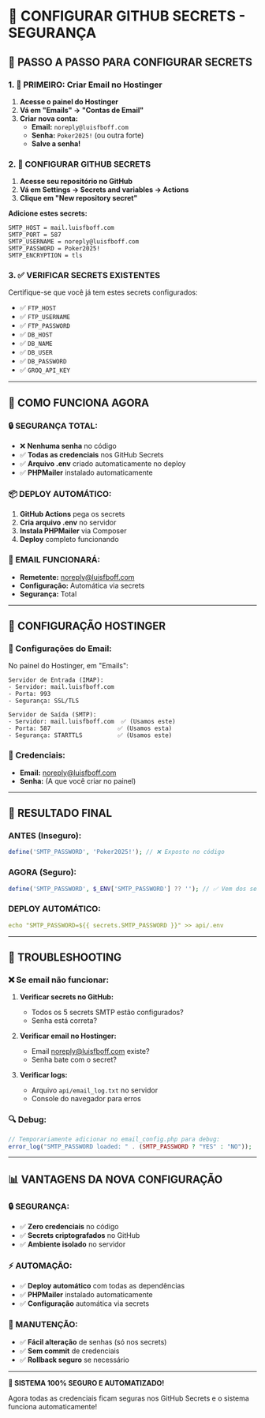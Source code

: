 # 🔐 **CONFIGURAR GITHUB SECRETS - SEGURANÇA**

## 🎯 **PASSO A PASSO PARA CONFIGURAR SECRETS**

### **1. 📧 PRIMEIRO: Criar Email no Hostinger**

1. **Acesse o painel do Hostinger**
2. **Vá em "Emails" → "Contas de Email"**
3. **Criar nova conta:**
   - **Email:** `noreply@luisfboff.com`
   - **Senha:** `Poker2025!` (ou outra forte)
   - **Salve a senha!**

### **2. 🔐 CONFIGURAR GITHUB SECRETS**

1. **Acesse seu repositório no GitHub**
2. **Vá em Settings → Secrets and variables → Actions**
3. **Clique em "New repository secret"**

**Adicione estes secrets:**

```
SMTP_HOST = mail.luisfboff.com
SMTP_PORT = 587
SMTP_USERNAME = noreply@luisfboff.com
SMTP_PASSWORD = Poker2025!
SMTP_ENCRYPTION = tls
```

### **3. ✅ VERIFICAR SECRETS EXISTENTES**

Certifique-se que você já tem estes secrets configurados:
- ✅ `FTP_HOST`
- ✅ `FTP_USERNAME` 
- ✅ `FTP_PASSWORD`
- ✅ `DB_HOST`
- ✅ `DB_NAME`
- ✅ `DB_USER`
- ✅ `DB_PASSWORD`
- ✅ `GROQ_API_KEY`

---

## 🚀 **COMO FUNCIONA AGORA**

### **🔒 SEGURANÇA TOTAL:**
- ❌ **Nenhuma senha** no código
- ✅ **Todas as credenciais** nos GitHub Secrets
- ✅ **Arquivo .env** criado automaticamente no deploy
- ✅ **PHPMailer** instalado automaticamente

### **📦 DEPLOY AUTOMÁTICO:**
1. **GitHub Actions** pega os secrets
2. **Cria arquivo .env** no servidor
3. **Instala PHPMailer** via Composer
4. **Deploy** completo funcionando

### **📧 EMAIL FUNCIONARÁ:**
- **Remetente:** noreply@luisfboff.com
- **Configuração:** Automática via secrets
- **Segurança:** Total

---

## 🔧 **CONFIGURAÇÃO HOSTINGER**

### **📧 Configurações do Email:**

No painel do Hostinger, em "Emails":

```
Servidor de Entrada (IMAP):
- Servidor: mail.luisfboff.com
- Porta: 993
- Segurança: SSL/TLS

Servidor de Saída (SMTP):
- Servidor: mail.luisfboff.com  ✅ (Usamos este)
- Porta: 587                   ✅ (Usamos esta)  
- Segurança: STARTTLS          ✅ (Usamos este)
```

### **🔐 Credenciais:**
- **Email:** noreply@luisfboff.com
- **Senha:** (A que você criar no painel)

---

## 🎯 **RESULTADO FINAL**

### **ANTES (Inseguro):**
```php
define('SMTP_PASSWORD', 'Poker2025!'); // ❌ Exposto no código
```

### **AGORA (Seguro):**
```php
define('SMTP_PASSWORD', $_ENV['SMTP_PASSWORD'] ?? ''); // ✅ Vem dos secrets
```

### **DEPLOY AUTOMÁTICO:**
```yaml
echo "SMTP_PASSWORD=${{ secrets.SMTP_PASSWORD }}" >> api/.env
```

---

## 🐛 **TROUBLESHOOTING**

### **❌ Se email não funcionar:**

1. **Verificar secrets no GitHub:**
   - Todos os 5 secrets SMTP estão configurados?
   - Senha está correta?

2. **Verificar email no Hostinger:**
   - Email noreply@luisfboff.com existe?
   - Senha bate com o secret?

3. **Verificar logs:**
   - Arquivo `api/email_log.txt` no servidor
   - Console do navegador para erros

### **🔍 Debug:**
```php
// Temporariamente adicionar no email_config.php para debug:
error_log("SMTP_PASSWORD loaded: " . (SMTP_PASSWORD ? "YES" : "NO"));
```

---

## 📊 **VANTAGENS DA NOVA CONFIGURAÇÃO**

### **🔒 SEGURANÇA:**
- ✅ **Zero credenciais** no código
- ✅ **Secrets criptografados** no GitHub
- ✅ **Ambiente isolado** no servidor

### **⚡ AUTOMAÇÃO:**
- ✅ **Deploy automático** com todas as dependências
- ✅ **PHPMailer** instalado automaticamente
- ✅ **Configuração** automática via secrets

### **🔧 MANUTENÇÃO:**
- ✅ **Fácil alteração** de senhas (só nos secrets)
- ✅ **Sem commit** de credenciais
- ✅ **Rollback seguro** se necessário

---

**🚀 SISTEMA 100% SEGURO E AUTOMATIZADO!**

Agora todas as credenciais ficam seguras nos GitHub Secrets e o sistema funciona automaticamente!
